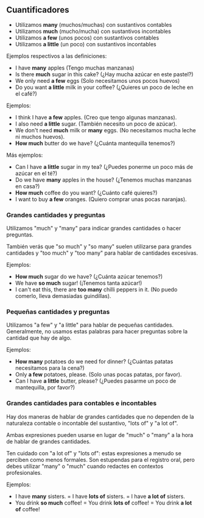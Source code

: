 ## Cuantificadores

- Utilizamos **many** (muchos/muchas) con sustantivos contables
- Utilizamos **much** (mucho/mucha) con sustantivos incontables
- Utilizamos **a few** (unos pocos) con sustantivos contables
- Utilizamos **a little** (un poco) con sustantivos incontables

Ejemplos respectivos a las definiciones:

- I have **many** apples (Tengo muchas manzanas)
- Is there **much** sugar in this cake? (¿Hay mucha azúcar en este pastel?)
- We only need **a few** eggs (Solo necesitamos unos pocos huevos)
- Do you want **a little** milk in your coffee? (¿Quieres un poco de leche en el café?)

Ejemplos:

- I think I have **a few** apples. (Creo que tengo algunas manzanas).
- I also need **a little** sugar. (También necesito un poco de azúcar).
- We don't need **much** milk or **many** eggs. (No necesitamos mucha leche ni muchos huevos).
- **How much** butter do we have? (¿Cuánta mantequilla tenemos?)

Más ejemplos:

- Can I have **a little** sugar in my tea? (¿Puedes ponerme un poco más de azúcar en el té?)
- Do we have **many** apples in the house? (¿Tenemos muchas manzanas en casa?)
- **How much** coffee do you want? (¿Cuánto café quieres?)
- I want to buy **a few** oranges. (Quiero comprar unas pocas naranjas).

### Grandes cantidades y preguntas

Utilizamos "much" y "many" para indicar grandes cantidades o hacer preguntas.

También verás que "so much" y "so many" suelen utilizarse para grandes cantidades y "too much" y "too many" para hablar de cantidades excesivas.

Ejemplos:

- **How much** sugar do we have? (¿Cuánta azúcar tenemos?)
- We have **so much** sugar! (¡Tenemos tanta azúcar!)
- I can't eat this, there are **too many** chilli peppers in it. (No puedo comerlo, lleva demasiadas guindillas).

### Pequeñas cantidades y preguntas

Utilizamos "a few" y "a little" para hablar de pequeñas cantidades. Generalmente, no usamos estas palabras para hacer preguntas sobre la cantidad que hay de algo.

Ejemplos:

- **How many** potatoes do we need for dinner? (¿Cuántas patatas necesitamos para la cena?)
- Only **a few** potatoes, please. (Solo unas pocas patatas, por favor).
- Can I have **a little** butter, please? (¿Puedes pasarme un poco de mantequilla, por favor?)

### Grandes cantidades para contables e incontables

Hay dos maneras de hablar de grandes cantidades que no dependen de la naturaleza contable o incontable del sustantivo, "lots of" y "a lot of". 

Ambas expresiones pueden usarse en lugar de "much" o "many" a la hora de hablar de grandes cantidades.

Ten cuidado con "a lot of" y "lots of": estas expresiones a menudo se perciben como menos formales. Son estupendas para el registro oral, pero debes utilizar "many" o "much" cuando redactes en contextos profesionales.

Ejemplos:

- I have **many** sisters. = I have **lots of** sisters. = I have **a lot of** sisters.
- You drink **so much** coffee! = You drink **lots of** coffee! = You drink **a lot of** coffee!